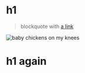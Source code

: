 # h1
> blockquote with [a link](test.md)

![baby chickens on my knees](../images/baby-chickens.jpg)

# h1 again